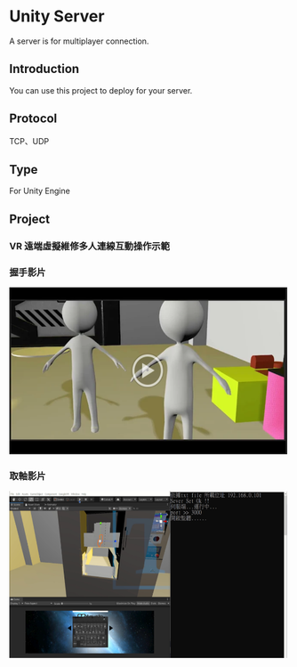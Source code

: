 # Unity Server
A server is for multiplayer connection.

## Introduction
You can use this project to deploy for your server.

## Protocol
TCP、UDP

## Type
For Unity Engine

## Project
### VR 遠端虛擬維修多人連線互動操作示範

### 握手影片
<a href="https://youtu.be/JlvNt6Do9xk">
<img src="https://github.com/Microfish31/Game_Server/blob/main/Photos/2.PNG"width="500" height="300">
</a>

### 取軸影片
<a href="https://youtu.be/dNF8pBgpGFo">
<img src="https://github.com/Microfish31/Game_Server/blob/main/Photos/3.PNG"width="500" height="300">
</a>




